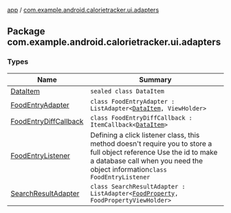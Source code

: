 [app](../index.md) / [com.example.android.calorietracker.ui.adapters](./index.md)

## Package com.example.android.calorietracker.ui.adapters

### Types

| Name | Summary |
|---|---|
| [DataItem](-data-item/index.md) | `sealed class DataItem` |
| [FoodEntryAdapter](-food-entry-adapter/index.md) | `class FoodEntryAdapter : ListAdapter<`[`DataItem`](-data-item/index.md)`, ViewHolder>` |
| [FoodEntryDiffCallback](-food-entry-diff-callback/index.md) | `class FoodEntryDiffCallback : ItemCallback<`[`DataItem`](-data-item/index.md)`>` |
| [FoodEntryListener](-food-entry-listener/index.md) | Defining a click listener class, this method doesn't require you to store a full object reference Use the id to make a database call when you need the object information`class FoodEntryListener` |
| [SearchResultAdapter](-search-result-adapter/index.md) | `class SearchResultAdapter : ListAdapter<`[`FoodProperty`](../com.example.android.calorietracker.data.models/-food-property/index.md)`, FoodPropertyViewHolder>` |
